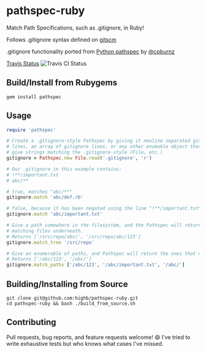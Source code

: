 pathspec-ruby
=============

Match Path Specifications, such as .gitignore, in Ruby!

Follows .gitignore syntax defined on [gitscm](https://git-scm.com/docs/gitignore)

.gitignore functionality ported from [Python pathspec](https://pypi.python.org/pypi/pathspec/0.2.2) by [@cpburnz](https://github.com/cpburnz/python-path-specification)

[Travis Status](https://travis-ci.org/highb/pathspec-ruby) ![Travis CI Status](https://travis-ci.org/highb/pathspec-ruby.svg?branch=master)

## Build/Install from Rubygems
```shell
gem install pathspec
```

## Usage
```ruby
require 'pathspec'

# Create a .gitignore-style Pathspec by giving it newline separated gitignore
# lines, an array of gitignore lines, or any other enumable object that will
# give strings matching the .gitignore-style (File, etc.)
gitignore = Pathspec.new File.read('.gitignore', 'r')

# Our .gitignore in this example contains:
# !**/important.txt
# abc/**

# true, matches "abc/**"
gitignore.match 'abc/def.rb'

# false, because it has been negated using the line "!**/important.txt"
gitignore.match 'abc/important.txt'

# Give a path somewhere in the filesystem, and the Pathspec will return all
# matching files underneath.
# Returns ['/src/repo/abc/', '/src/repo/abc/123']
gitignore.match_tree '/src/repo'

# Give an enumerable of paths, and Pathspec will return the ones that match.
# Returns ['/abc/123', '/abc/']
gitignore.match_paths ['/abc/123', '/abc/important.txt', '/abc/']
```

## Building/Installing from Source
```shell
git clone git@github.com:highb/pathspec-ruby.git
cd pathspec-ruby && bash ./build_from_source.sh
```

## Contributing
Pull requests, bug reports, and feature requests welcome! :smile: I've tried to write exhaustive tests but who knows what cases I've missed.
